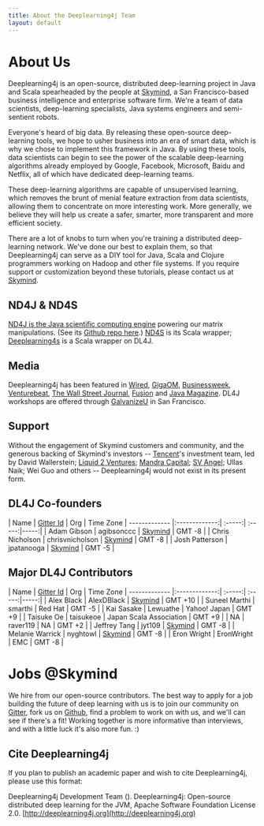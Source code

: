 ```yaml
---
title: About the Deeplearning4j Team
layout: default
---
```


# About Us

Deeplearning4j is an open-source, distributed deep-learning project in Java and Scala spearheaded by the people at [Skymind](http://www.skymind.io), a San Francisco-based business intelligence and enterprise software firm. We're a team of data scientists, deep-learning specialists, Java systems engineers and semi-sentient robots. 

Everyone's heard of big data. By releasing these open-source deep-learning tools, we hope to usher business into an era of smart data, which is why we chose to implement this framework in Java. By using these tools, data scientists can begin to see the power of the scalable deep-learning algorithms already employed by Google, Facebook, Microsoft, Baidu and Netflix, all of which have dedicated deep-learning teams. 

These deep-learning algorithms are capable of unsupervised learning, which removes the brunt of menial feature extraction from data scientists, allowing them to concentrate on more interesting work. More generally, we believe they will help us create a safer, smarter, more transparent and more efficient society. 

There are a lot of knobs to turn when you're training a distributed deep-learning network. We've done our best to explain them, so that Deeplearning4j can serve as a DIY tool for Java, Scala and Clojure programmers working on Hadoop and other file systems. If you require support or customization beyond these tutorials, please contact us at [Skymind](http://www.skymind.io/contact/). 

## ND4J & ND4S

[ND4J is the Java scientific computing engine](http://nd4j.org/) powering our matrix manipulations. (See its [Github repo here](https://github.com/deeplearning4j/nd4j/).) [ND4S](https://github.com/deeplearning4j/nd4s) is its Scala wrapper; [Deeplearning4s](https://github.com/deeplearning4j/deeplearning4s) is a Scala wrapper on DL4J. 

## Media

Deeplearning4j has been featured in [Wired](http://www.wired.com/2014/06/skymind-deep-learning/), [GigaOM](http://gigaom.com/2014/06/02/a-startup-called-skymind-launches-pushing-open-source-deep-learning/), [Businessweek](http://www.businessweek.com/articles/2014-06-03/teaching-smaller-companies-how-to-probe-deep-learning-on-their-own), [Venturebeat](http://venturebeat.com/2014/06/02/skymind-launches-with-open-source-plug-and-play-deep-learning-features-for-your-app/), [The Wall Street Journal](http://blogs.wsj.com/cio/2014/06/03/the-morning-download-apple-relies-on-ecosystem-for-innovation/), [Fusion](http://fusion.net/story/177825/privacy-conscious-siris-that-dont-give-up-your-secrets-are-coming/) and [Java Magazine](oraclejavamagazine-digital.com/javamagazine/may_june_2015?sub_id=DJ9kzXBnuXELe#pg58). DL4J workshops are offered through [GalvanizeU](http://www.galvanizeu.com/) in San Francisco. 

## Support

Without the engagement of Skymind customers and community, and the generous backing of Skymind's investors -- [Tencent](http://www.tencent.com/en-us/at/managementteam.shtml)'s investment team, led by David Wallerstein; [Liquid 2 Ventures](http://liquid2.vc/); [Mandra Capital](https://angel.co/mandra-capital); [SV Angel](http://svangel.com/); Ullas Naik; Wei Guo and others -- Deeplearning4j would not exist in its present form.

## DL4J Co-founders

| Name    | [Gitter Id](https://gitter.im/deeplearning4j/deeplearning4j) | Org | Time Zone
| ------------- |:-------------:| :-----:| :-----:|-----:|
| Adam Gibson | agibsonccc      | [Skymind](http://skymind.io) | GMT -8 |
| Chris Nicholson | chrisvnicholson | [Skymind](http://skymind.io) | GMT -8 |
| Josh Patterson  |  jpatanooga | [Skymind](http://skymind.io) | GMT -5 |

## Major DL4J Contributors 

| Name    | [Gitter Id](https://gitter.im/deeplearning4j/deeplearning4j) | Org | Time Zone
| ------------- |:-------------:| :-----:| :-----:|-----:|
| Alex Black  |  AlexDBlack | [Skymind](http://skymind.io) | GMT +10 |
| Suneel Marthi  |  smarthi | Red Hat  | GMT -5 |
| Kai Sasake  |  Lewuathe | Yahoo! Japan | GMT +9 |
| Taisuke Oe  |  taisukeoe | Japan Scala Association  | GMT +9 |
| NA  |  raver119 | NA | GMT +2 |
| Jeffrey Tang | jyt109 | [Skymind](http://skymind.io) | GMT -8 |
| Melanie Warrick | nyghtowl  | [Skymind](http://skymind.io) | GMT -8 |
| Eron Wright  |  EronWright | EMC  | GMT -8 |

# Jobs @Skymind

We hire from our open-source contributors. The best way to apply for a job building the future of deep learning with us is to join our community on [Gitter](https://gitter.im/deeplearning4j/deeplearning4j), fork us on [Github](https://github.com/deeplearning4j), find a problem to work on with us, and we'll can see if there's a fit! Working together is more informative than interviews, and with a little luck it's also more fun. :)

## Cite Deeplearning4j

If you plan to publish an academic paper and wish to cite Deeplearning4j, please use this format:

Deeplearning4j Development Team (<CURRENT YEAR>). Deeplearning4j: Open-source distributed deep learning for the JVM, Apache Software Foundation License 2.0. [http://deeplearning4j.org](http://deeplearning4j.org)
